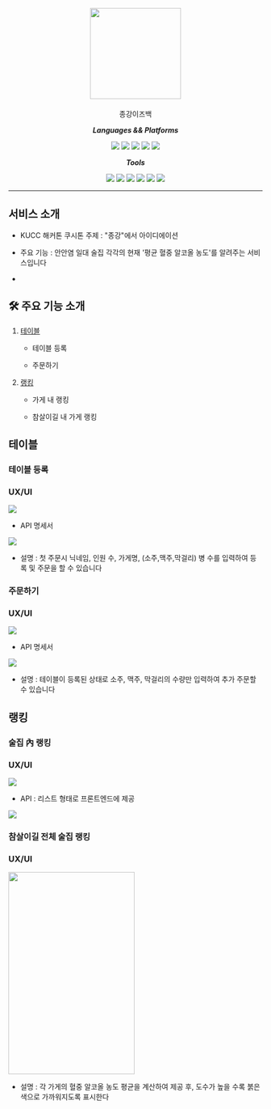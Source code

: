 <h1 align="center"> 

 </a> 

<br /> 

  <img src = https://github.com/kucc/jongangisback/assets/108336036/2cd70093-7394-40f6-86d4-6395222a841c height="180" width="180"> 

</h1> 

<div align="center"> 

<p align="center"> 

종강이즈백



</p> 

***Languages && Platforms***

<span> 

  <img src="https://img.shields.io/badge/html5-%23E34F26?style=flat&logo=html5&logoColor=white"/> 

   <img src="https://img.shields.io/badge/css3-%231572B6.svg?style=flat&logo=css3&logoColor=white"/> 

  <img src="https://img.shields.io/badge/Javascript-F7DF1E?style=flat&logo=javascript&logoColor=white"/>   

  <img src="https://img.shields.io/badge/Python-3670A0?style=flat&logo=python&logoColor=ffdd54"/> 

  <img src="https://img.shields.io/badge/Django-092E20?style=flat&logo=Django&logoColor=white"/> 


***Tools***


  <span> 

  <img src="https://img.shields.io/badge/AWS-232F3E?style=flat&logo=amazonaws&logoColor=white"/> 

  <img src="https://img.shields.io/badge/Git-F05032?style=flat&logo=git&logoColor=white"/> 

<img src="https://img.shields.io/badge/Figma-black?logo=figma"> 

<img src="https://img.shields.io/badge/Postman-critical?logo=postman&logoColor=white"> 





  </span> 



<img src="https://img.shields.io/badge/Amazon RDS-527FFF?style=flat&logo=amazonrds&logoColor=white"/> 



<img src="https://img.shields.io/badge/MySQL-4479A1?style=flat&logo=mysql&logoColor=white"/> 



<br> 

<hr> 

</div> 



##  서비스 소개

- KUCC 해커톤 쿠시톤 주제 : "종강"에서 아이디에이션

- 주요 기능 : 안안염 일대 술집 각각의 현재 '평균 혈중 알코올 농도'를 알려주는 서비스입니다

- 

## 🛠 주요 기능 소개

1. [테이블](#테이블)

    - 테이블 등록

    - 주문하기

2. [랭킹](#랭킹)

    - 가게 내 랭킹

    - 참살이길 내 가게 랭킹

  


## 테이블



### 테이블 등록

### UX/UI
<img src =https://github.com/kucc/jongangisback/assets/108336036/95931683-5c51-489f-ac08-9e6a288971db> 


- API 명세서

<img src = https://github.com/kucc/jongangisback/assets/108336036/c2d677f8-49f0-4d55-b728-29c3d5450d60>









- 설명 : 첫 주문시 닉네임, 인원 수, 가게명, (소주,맥주,막걸리) 병 수를 입력하여 등록 및 주문을 할 수 있습니다





### 주문하기



### UX/UI

<img src =https://github.com/kucc/jongangisback/assets/108336036/8baa69b8-4a5a-4116-af64-6c3e7923df4c> 



- API 명세서






<img src = https://github.com/kucc/jongangisback/assets/108336036/05dfbe11-6636-4205-b0bd-a54fb1c0639e> 







- 설명 : 테이블이 등록된 상태로 소주, 맥주, 막걸리의 수량만 입력하여 추가 주문할 수 있습니다





## 랭킹

### 술집 內 랭킹



### UX/UI


<img src = https://github.com/kucc/jongangisback/assets/108336036/47cbe745-7c22-444b-a11f-2c67deac0faa>

- API : 리스트 형태로 프론트엔드에 제공
<img src = https://github.com/kucc/jongangisback/assets/108336036/73dd76bd-358f-4db8-a302-35c87a1bacd3>








### 참살이길 전체 술집 랭킹



### UX/UI

<img src =https://github.com/kucc/jongangisback/assets/108336036/a09d4a33-d6e9-4f6f-a979-4416284799db height="400" width="250" >


- 설명 : 각 가게의 혈중 알코올 농도 평균을 계산하여 제공 후, 도수가 높을 수록 붉은색으로 가까워지도록 표시한다








